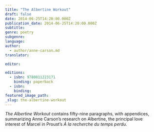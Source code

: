 ```yaml
---
title: "The Albertine Workout"
draft: false
date: 2014-06-25T14:20:00.000Z
publication_date: 2014-06-25T14:20:00.000Z
subtitle:
genre: poetry
subgenre:
language:
author:
  - author/anne-carson.md
translator:

editor:

editions:
  - isbn: 9780811223171
    binding: paperback
  - isbn:
    binding:
featured_image_path:
_slug: the-albertine-workout
---
```


_The Albertine Workout_ contains fifty-nine paragraphs, with appendices, summarizing Anne Carson’s research on Albertine, the principal love interest of Marcel in Proust’s _Á la recherche du temps perdu._

